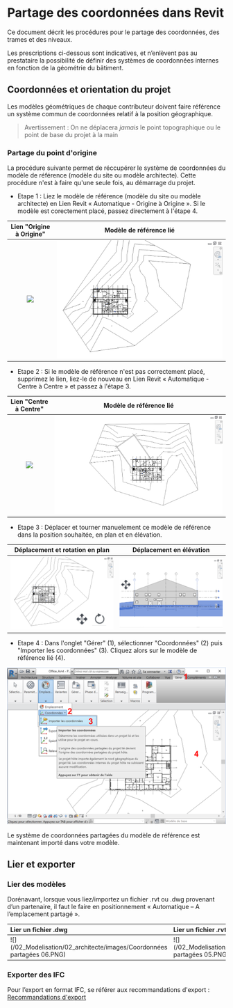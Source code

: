 # Partage des coordonnées dans Revit

Ce document décrit les procédures pour le partage des coordonnées, des trames et des niveaux.

Les prescriptions ci-dessous sont indicatives, et n’enlèvent pas au prestataire la possibilité de définir des systèmes de coordonnées internes en fonction de la géométrie du bâtiment.

## Coordonnées et orientation du projet

Les modèles géométriques de chaque contributeur doivent faire référence un système commun de coordonnées relatif à la position géographique.

> Avertissement : On ne déplacera *jamais* le point topographique ou le point de base du projet à la main

### Partage du point d'origine

La procédure suivante permet de réccupérer le système de coordonnées du modèle de référence (modèle du site ou modèle architecte). Cette procédure n'est à faire qu'une seule fois, au démarrage du projet.

* Etape 1 : Liez le modèle de référence (modèle du site ou modèle architecte) en Lien Revit « Automatique - Origine à Origine ». Si le modèle est corectement placé, passez directement à l'étape 4.

|Lien "Origine à Origine" | Modèle de référence lié | 
| :---: | :---: |
|![](/02_Modelisation/00_communs/images/georeferencement/Lier_le_modèle_de_reference_Origine_origine.png)  |![](/02_Modelisation/00_communs/images/georeferencement/modele_reference_positionne.png)  |

* Etape 2 : Si le modèle de référence n'est pas correctement placé, supprimez le lien, liez-le de nouveau en Lien Revit « Automatique - Centre à Centre » et passez à l'étape 3.

|Lien "Centre à Centre" | Modèle de référence lié | 
| :---: | :---: |
|![](/02_Modelisation/00_communs/images/georeferencement/Lier_le_modèle_de_reference_Centre_centre.png)  |![](/02_Modelisation/00_communs/images/georeferencement/Modele_Reference.png)  |

* Etape 3 : Déplacer et tourner manuelement ce modèle de référence dans la position souhaitée, en plan et en élévation.

|Déplacement et rotation en plan | Déplacement en élévation | 
| :---: | :---: |
|![](/02_Modelisation/00_communs/images/georeferencement/deplacement_plan.png)  |![](/02_Modelisation/00_communs/images/georeferencement/deplacement_elevation.png)  |

* Etape 4 : Dans l'onglet "Gérer" (1), sélectionner "Coordonnées" (2) puis "Importer les coordonnées" (3). Cliquez alors sur le modèle de référence lié (4).

![](/02_Modelisation/00_communs/images/georeferencement/importer_coordonnees.png) 

Le système de coordonnées partagées du modèle de référence est maintenant importé dans votre modèle.

## Lier et exporter

### Lier des modèles

Dorénavant, lorsque vous liez/importez un fichier .rvt ou .dwg provenant d’un partenaire, il faut le faire en positionnement « Automatique – A l’emplacement partagé ».

| Lier un fichier .dwg | Lier un fichier .rvt |
| :--- |:--- |
| ![](/02_Modelisation/02_architecte/images/Coordonnées partagées 06.PNG) |![](/02_Modelisation/02_architecte/images/Coordonnées partagées 05.PNG) |

### Exporter des IFC 

Pour l’export en format IFC, se référer aux recommandations d'export : [Recommandations d'export](/02_Modelisation/00_communs/export-rvt.md#revit2ifc)




